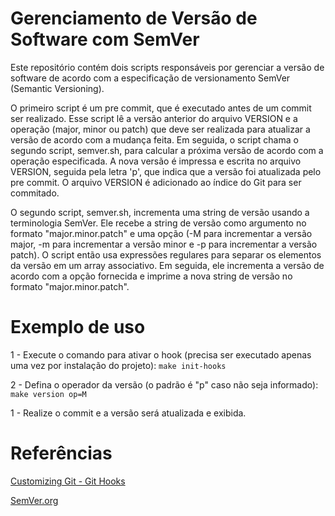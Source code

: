# Gerenciamento de Versão de Software com SemVer

Este repositório contém dois scripts responsáveis por gerenciar a versão de software de acordo com a especificação de versionamento SemVer (Semantic Versioning).

O primeiro script é um pre commit, que é executado antes de um commit ser realizado. Esse script lê a versão anterior do arquivo VERSION e a operação (major, minor ou patch) que deve ser realizada para atualizar a versão de acordo com a mudança feita. Em seguida, o script chama o segundo script, semver.sh, para calcular a próxima versão de acordo com a operação especificada. A nova versão é impressa e escrita no arquivo VERSION, seguida pela letra 'p', que indica que a versão foi atualizada pelo pre commit. O arquivo VERSION é adicionado ao índice do Git para ser commitado.

O segundo script, semver.sh, incrementa uma string de versão usando a terminologia SemVer. Ele recebe a string de versão como argumento no formato "major.minor.patch" e uma opção (-M para incrementar a versão major, -m para incrementar a versão minor e -p para incrementar a versão patch). O script então usa expressões regulares para separar os elementos da versão em um array associativo. Em seguida, ele incrementa a versão de acordo com a opção fornecida e imprime a nova string de versão no formato "major.minor.patch".

# Exemplo de uso

1 - Execute o comando para ativar o hook (precisa ser executado apenas uma vez por instalação do projeto): `make init-hooks`

2 - Defina o operador da versão (o padrão é "p" caso não seja informado): `make version op=M`

1 - Realize o commit e a versão será atualizada e exibida.

# Referências

[Customizing Git - Git Hooks](https://git-scm.com/book/en/v2/Customizing-Git-Git-Hooks)

[SemVer.org](https://semver.org/lang/pt-BR/)
